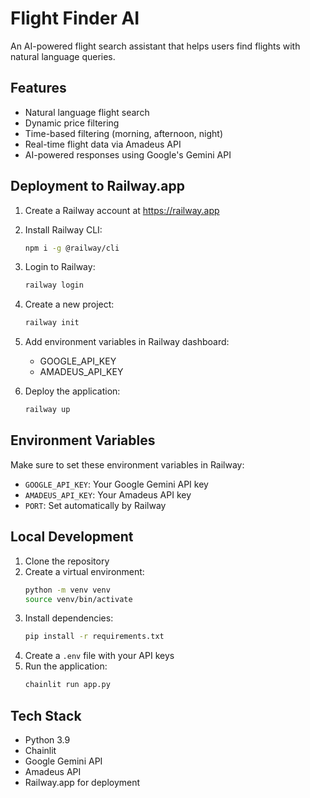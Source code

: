 # Flight Finder AI

An AI-powered flight search assistant that helps users find flights with natural language queries.

## Features

- Natural language flight search
- Dynamic price filtering
- Time-based filtering (morning, afternoon, night)
- Real-time flight data via Amadeus API
- AI-powered responses using Google's Gemini API

## Deployment to Railway.app

1. Create a Railway account at https://railway.app
2. Install Railway CLI:
   ```bash
   npm i -g @railway/cli
   ```
3. Login to Railway:
   ```bash
   railway login
   ```
4. Create a new project:
   ```bash
   railway init
   ```
5. Add environment variables in Railway dashboard:
   - GOOGLE_API_KEY
   - AMADEUS_API_KEY

6. Deploy the application:
   ```bash
   railway up
   ```

## Environment Variables

Make sure to set these environment variables in Railway:

- `GOOGLE_API_KEY`: Your Google Gemini API key
- `AMADEUS_API_KEY`: Your Amadeus API key
- `PORT`: Set automatically by Railway

## Local Development

1. Clone the repository
2. Create a virtual environment:
   ```bash
   python -m venv venv
   source venv/bin/activate
   ```
3. Install dependencies:
   ```bash
   pip install -r requirements.txt
   ```
4. Create a `.env` file with your API keys
5. Run the application:
   ```bash
   chainlit run app.py
   ```

## Tech Stack

- Python 3.9
- Chainlit
- Google Gemini API
- Amadeus API
- Railway.app for deployment
